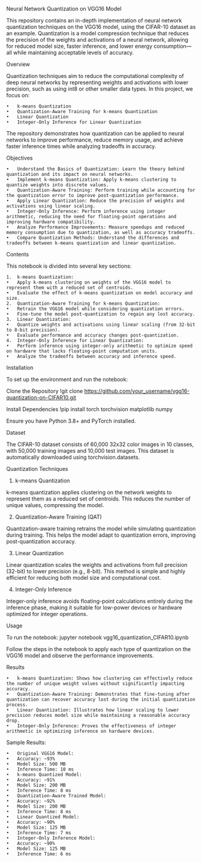 Neural Network Quantization on VGG16 Model

This repository contains an in-depth implementation of neural network quantization techniques on the VGG16 model, using the CIFAR-10 dataset as an example. Quantization is a model compression technique that reduces the precision of the weights and activations of a neural network, allowing for reduced model size, faster inference, and lower energy consumption—all while maintaining acceptable levels of accuracy.

Overview

Quantization techniques aim to reduce the computational complexity of deep neural networks by representing weights and activations with lower precision, such as using int8 or other smaller data types. In this project, we focus on:

	•	k-means Quantization
	•	Quantization-Aware Training for k-means Quantization
	•	Linear Quantization
	•	Integer-Only Inference for Linear Quantization

The repository demonstrates how quantization can be applied to neural networks to improve performance, reduce memory usage, and achieve faster inference times while analyzing tradeoffs in accuracy.

Objectives

	•	Understand the Basics of Quantization: Learn the theory behind quantization and its impact on neural networks.
	•	Implement k-means Quantization: Apply k-means clustering to quantize weights into discrete values.
	•	Quantization-Aware Training: Perform training while accounting for the quantization error to improve post-quantization performance.
	•	Apply Linear Quantization: Reduce the precision of weights and activations using linear scaling.
	•	Integer-Only Inference: Perform inference using integer arithmetic, reducing the need for floating-point operations and improving hardware compatibility.
	•	Analyze Performance Improvements: Measure speedups and reduced memory consumption due to quantization, as well as accuracy tradeoffs.
	•	Compare Quantization Methods: Understand the differences and tradeoffs between k-means quantization and linear quantization.

Contents

This notebook is divided into several key sections:

	1.	k-means Quantization:
	•	Apply k-means clustering on weights of the VGG16 model to represent them with a reduced set of centroids.
	•	Evaluate the effect of k-means quantization on model accuracy and size.
	2.	Quantization-Aware Training for k-means Quantization:
	•	Retrain the VGG16 model while considering quantization errors.
	•	Fine-tune the model post-quantization to regain any lost accuracy.
	3.	Linear Quantization:
	•	Quantize weights and activations using linear scaling (from 32-bit to 8-bit precision).
	•	Evaluate performance and accuracy changes post-quantization.
	4.	Integer-Only Inference for Linear Quantization:
	•	Perform inference using integer-only arithmetic to optimize speed on hardware that lacks floating-point computation units.
	•	Analyze the tradeoffs between accuracy and inference speed.

Installation

To set up the environment and run the notebook:

Clone the Repository
!git clone https://github.com/your_username/vgg16-quantization-on-CIFAR10.git

Install Dependencies
!pip install torch torchvision matplotlib numpy

Ensure you have Python 3.8+ and PyTorch installed.

Dataset

The CIFAR-10 dataset consists of 60,000 32x32 color images in 10 classes, with 50,000 training images and 10,000 test images. This dataset is automatically downloaded using torchvision.datasets.

Quantization Techniques

1. k-means Quantization

k-means quantization applies clustering on the network weights to represent them as a reduced set of centroids. This reduces the number of unique values, compressing the model.

2. Quantization-Aware Training (QAT)

Quantization-aware training retrains the model while simulating quantization during training. This helps the model adapt to quantization errors, improving post-quantization accuracy.

3. Linear Quantization

Linear quantization scales the weights and activations from full precision (32-bit) to lower precision (e.g., 8-bit). This method is simple and highly efficient for reducing both model size and computational cost.

4. Integer-Only Inference

Integer-only inference avoids floating-point calculations entirely during the inference phase, making it suitable for low-power devices or hardware optimized for integer operations.

Usage

To run the notebook:
jupyter notebook vgg16_quantization_CIFAR10.ipynb

Follow the steps in the notebook to apply each type of quantization on the VGG16 model and observe the performance improvements.

Results

	•	k-means Quantization: Shows how clustering can effectively reduce the number of unique weight values without significantly impacting accuracy.
	•	Quantization-Aware Training: Demonstrates that fine-tuning after quantization can recover accuracy lost during the initial quantization process.
	•	Linear Quantization: Illustrates how linear scaling to lower precision reduces model size while maintaining a reasonable accuracy drop.
	•	Integer-Only Inference: Proves the effectiveness of integer arithmetic in optimizing inference on hardware devices.

Sample Results:

	•	Original VGG16 Model:
	•	Accuracy: ~93%
	•	Model Size: 500 MB
	•	Inference Time: 10 ms
	•	k-means Quantized Model:
	•	Accuracy: ~91%
	•	Model Size: 200 MB
	•	Inference Time: 8 ms
	•	Quantization-Aware Trained Model:
	•	Accuracy: ~92%
	•	Model Size: 200 MB
	•	Inference Time: 8 ms
	•	Linear Quantized Model:
	•	Accuracy: ~90%
	•	Model Size: 125 MB
	•	Inference Time: 7 ms
	•	Integer-Only Inference Model:
	•	Accuracy: ~90%
	•	Model Size: 125 MB
	•	Inference Time: 6 ms
